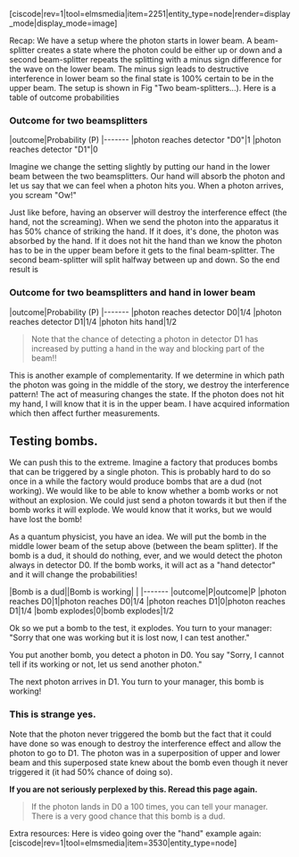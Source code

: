 [ciscode|rev=1|tool=elmsmedia|item=2251|entity_type=node|render=display_mode|display_mode=image]


Recap: We have a setup where the photon starts in lower beam. A beam-splitter creates a state where the photon could be either up or down and a second beam-splitter repeats the splitting with a minus sign difference for the wave on the lower beam. The minus sign leads to destructive interference in lower beam so the final state is 100% certain to be in the upper beam. The setup is shown in Fig "Two beam-splitters...). Here is a table of outcome  probabilities

### Outcome for two beamsplitters

|outcome|Probability (P)
|-------
|photon reaches detector "D0"|1
|photon reaches detector "D1"|0

Imagine we change the setting slightly by putting our hand in the lower beam between the two beamsplitters. Our hand will absorb the photon and let us say that we can feel when a photon hits you. When a photon arrives, you scream "Ow!" 

Just like before, having an observer will destroy the interference effect (the hand, not the screaming).  When we send the photon into the apparatus it has 50% chance of striking the hand. If it does, it's done, the photon was absorbed by the hand. If it does not  hit the hand than we know the photon has to be in the upper beam before it gets to the final beam-splitter. The second beam-splitter will split halfway between up and down. So the end result is

### Outcome for two beamsplitters and hand in lower beam

|outcome|Probability (P)
|-------
|photon reaches detector D0|1/4
|photon reaches detector D1|1/4
|photon hits hand|1/2

> Note that the chance of detecting a photon in detector D1 has increased by putting a hand in the way and blocking part of the beam!!

This is another example of complementarity. If we determine in which path the photon was going in the middle of the story, we destroy the interference pattern! The act of measuring changes the state. If the photon does not hit my hand, I will know that it is in the upper beam. I have acquired information which then affect further measurements. 

## Testing bombs. 

We can push this to the extreme. Imagine a factory that produces bombs that can be triggered by a single photon. This is probably hard to do so once in a while the factory would produce bombs that are a dud (not working). We would like to be able to know whether a bomb works or not without an explosion. We could just send a photon towards it but then if the bomb works it will explode. We would know that it works, but we would have lost the bomb!

As a quantum physicist, you have an idea. We will put the bomb in the middle lower beam of the setup above (between the beam splitter). If the bomb is a dud, it should do nothing, ever, and we would detect the photon always in detector D0. If the bomb works, it will act as a "hand detector" and it will change the probabilities! 

|Bomb is a dud||Bomb is working| |
|-------
|outcome|P|outcome|P
|photon reaches D0|1|photon reaches D0|1/4
|photon reaches D1|0|photon reaches D1|1/4
|bomb explodes|0|bomb explodes|1/2

Ok so we put a bomb to the test, it explodes. You turn to your manager: "Sorry that one was working but it is lost now, I can test another."

You put another bomb, you detect a photon in D0. You say "Sorry, I cannot tell if its working or not, let us send another photon."
 
The next photon arrives in D1. You turn to your manager, this bomb is working!

### This is strange yes. 

Note that the photon never triggered the bomb but the fact that it could have done so was enough to destroy the interference effect and allow the photon to go to D1. The photon was in a superposition of upper and lower beam and this superposed state knew about the bomb even though it never triggered it (it had 50% chance of doing so). 

**If you are not seriously perplexed by this. Reread this page again.**

> If the photon lands in D0 a 100 times, you can tell your manager. There is a very good chance that this bomb is a dud.

Extra resources:
Here is video going over the "hand" example again:
[ciscode|rev=1|tool=elmsmedia|item=3530|entity_type=node]

